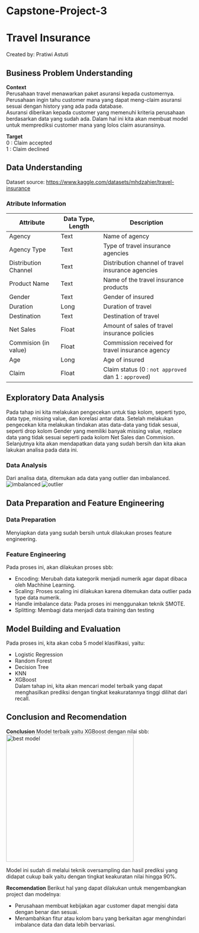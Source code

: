 # Capstone-Project-3
# Travel Insurance
Created by: Pratiwi Astuti

## Business Problem Understanding
**Context** <br>
Perusahaan travel menawarkan paket asuransi kepada customernya. Perusahaan ingin tahu customer mana yang dapat meng-claim asuransi sesuai dengan history yang ada pada database. <br>
Asuransi diberikan kepada customer yang memenuhi kriteria perusahaan berdasarkan data yang sudah ada. Dalam hal ini kita akan membuat model untuk memprediksi customer mana yang lolos claim asuransinya.

**Target** <br>
0 : Claim accepted <br>
1 : Claim declined

## Data Understanding
Dataset source: https://www.kaggle.com/datasets/mhdzahier/travel-insurance 
### Atribute Information
| Attribute | Data Type, Length | Description |
| --- | --- | --- |
| Agency | Text | Name of agency |
| Agency Type | Text | Type of travel insurance agencies |
| Distribution Channel | Text | Distribution channel of travel insurance agencies |
| Product Name | Text | Name of the travel insurance products |
| Gender | Text | Gender of insured |
| Duration | Long | Duration of travel |
| Destination | Text | Destination of travel |
| Net Sales | Float | Amount of sales of travel insurance policies |
| Commision (in value) | Float | Commission received for travel insurance agency |
| Age | Long | Age of insured |
| Claim | Float | Claim status (0 : `not approved` dan 1 : `approved`) |

## Exploratory Data Analysis
Pada tahap ini kita melakukan pengecekan untuk tiap kolom, seperti typo, data type, missing value, dan korelasi antar data. Setelah melakukan pengecekan kita melakukan tindakan atas data-data yang tidak sesuai, seperti drop kolom Gender yang memiliki banyak missing value, replace data yang tidak sesuai seperti pada kolom Net Sales dan Commision.<br>
Selanjutnya kita akan mendapatkan data yang sudah bersih dan kita akan lakukan analisa pada data ini.
### Data Analysis
Dari analisa data, ditemukan ada data yang outlier dan imbalanced.
![imbalanced](https://user-images.githubusercontent.com/107948562/188425588-a341a96a-b71e-4d9c-8238-0434a28ee37c.png)
![outlier](https://user-images.githubusercontent.com/107948562/188425622-64b783f3-d448-4482-a067-ed5bdd3bc5b1.png)

## Data Preparation and Feature Engineering
### Data Preparation
Menyiapkan data yang sudah bersih untuk dilakukan proses feature engineering.
### Feature Engineering
Pada proses ini, akan dilakukan proses sbb:
- Encoding: Merubah data kategorik menjadi numerik agar dapat dibaca oleh Machhine Learning.
- Scaling: Proses scaling ini dilakukan karena ditemukan data outlier pada type data numerik.
- Handle imbalance data: Pada proses ini menggunakan teknik SMOTE.
- Splitting: Membagi data menjadi data training dan testing

## Model Building and Evaluation
Pada proses ini, kita akan coba 5 model klasifikasi, yaitu:
- Logistic Regression
- Random Forest
- Decision Tree
- KNN
- XGBoost<br>
Dalam tahap ini, kita akan mencari model terbaik yang dapat menghasilkan prediksi dengan tingkat keakuratannya tinggi dilihat dari recall.

## Conclusion and Recomendation
**Conclusion**
Model terbaik yaitu XGBoost dengan nilai sbb:<br>
<img width="344" alt="best model" src="https://user-images.githubusercontent.com/107948562/188428937-69deae21-b84a-4af5-a242-8a57d38aea61.png"> <br>

Model ini sudah di melalui teknik oversampling dan hasil prediksi yang didapat cukup baik yaitu dengan tingkat keakuratan nilai hingga 90%.

**Recomendation**
Berikut hal yang dapat dilakukan untuk mengembangkan project dan modelnya:
- Perusahaan membuat kebijakan agar customer dapat mengisi data dengan benar dan sesuai.
- Menambahkan fitur atau kolom baru yang berkaitan agar menghindari imbalance data dan data lebih bervariasi.




